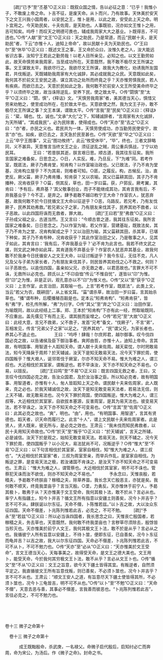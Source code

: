 <!-- { "loadSidebar": true } -->
　　[疏]“已予”至“丕基”○正义曰：既叙众国之情，告以必征之意：“已乎！我惟小子，不敢废上帝之命。卜吉不征，是废天命。从卜而兴，乃有故事。天休美於安天下之文王兴我小国周者，以安民之王，惟卜是用，以此之故，安受此上天之命。明卜宜用之。今天助民矣，十夫佐周，是天助也。人事既验，况亦如文王惟卜之用，吉可知矣。呜呼！而叹天之明德可畏也，辅成我周家大大之基业。卜既得吉，不可违也。”○传“人献”至“文王”○正义曰：天之助民，乃是常道，而云“民献十夫，是天助民”者，下云“亦惟十人，迪知上帝命”，故以民献十夫为天助民也。○“王曰尔”至“休毕”○正义曰：既述文王之事，王又命於众曰，汝惟久老之人，汝大能远省识古事，汝知宁王若此之勤劳哉！以老人目所亲见，必知之也。以文王勤劳如此，故天命慎劳来我周家，当至成功所在。天意既然，我不敢不极尽文王所谋之事。文王谋致太平，我欲尽行之。我欲尽文王所谋，故我大为教化，劝诱我所友国君，共伐叛逆。天既辅助我周家有大化诚辞，其必成就我之众民。天意既如此矣，我何其不於前文王安民之道、谋立其功之处所而终竟之乎？天亦惟劳慎我民，若人有疾病，而欲已去之。天意於民如此之急，我何敢不於前安人文王所受美命终毕之乎？以须终毕之故，故当诛除逆乱，安养下民，使之致太平。○传“閟慎”至“太平”○正义曰：“閟，慎”，《释诂》文。“天慎劳我周家”者，美其德当天心，慎惜又劳来劝勉之，使至成功所在，在於致太平也。天意欲使之然，我为文王子孙，敢不极尽文王所谋之事？文王本谋，谓致太平。○传“言我”至“民矣”○正义曰：《释诂》云：“棐，辅也。忱，诚也。”文承“大化”之下，知辅诚辞者，“言周家有大化诚辞，为天所辅”。“其成我民”，必为民除害，使得成也。○传“天亦”至“去之”○正义曰：“亦”者，亦民之义也。君民共为一体，天慎劳使成功，亦当勤劳民使安宁，故言“亦”也。如疾，欲已去之，言天急於民至甚也。○传“天欲”至“毕之”○正义曰：上云“卒宁王图事”，又云“图功攸终”，此云“攸受休毕”，“毕”，终也，三者文辞略同，义不甚异。天意惟言当终文王之业，须征逆乱之贼，周公重兵慎战，丁宁以劝民耳。
　
　　王曰：“若昔朕其逝，朕言艰日思。顺古道，我其往东征矣。我所言国家之难备矣，日思念之。○日，人实反。难，乃旦反，下“为难”同。若考作室，既厎法，厥子乃弗肯堂，矧肯构？以作室喻治政也。父已致法，子乃不肯为堂基，况肯构立屋乎？不为其易，则难者可知。○厎，之履反。构，古候反。治，直吏反。厥父菑，厥子乃弗肯播，矧肯获？又以农喻。其父已菑耕其田，其子乃不肯播种，况肯收获乎？○菑，侧其反，草也，田一岁曰菑。获，户郭反。厥考翼，其肯曰：‘予有后，弗弃基？’其父敬事创业，而子不能继成其功，其肯言我有后，不弃我基业乎？今不正，是弃之。肆予曷敢不越卬敉宁王大命？作室农人，犹恶弃基，故我何敢不於今日抚循文王大命以征逆乎？○恶，乌路反。若兄考，乃有友伐厥子，民养其劝弗救。”若兄弟父子之家，乃有朋友来伐其子，民养其劝不救者，以子恶故。以此四国将诛而无救者，罪大故。 
　　[疏]“王曰若”至“弗救”○正义曰：子孙成父祖之业，古道当然。王又言曰：“今顺古昔之道，我其往东征矣。我所言国家之难备矣，日日思念之。乃以作室为喻，若父作室，营建基趾，既致法矣，其子乃不肯为之堂，况肯构架成之乎？又以治田为喻，其父菑耕其田，杀其草，已堪下种矣，其子乃不肯布种，况肯收获乎？其此作室治田之父，乃是敬事之人，见其子如此，其肯言曰：‘我有后，不弃我基业乎？’必不肯为此言也。我若不终文武之谋，则文武之神亦如此耳，其肯道我不弃基业乎？作室农人犹恶弃其基业，故我何敢不於我身今日抚循安人之文王大命，以征讨叛逆乎？我今东征，无往不克，凡人兄及父与子弟为家长者，乃有朋友来伐其子，则民皆养其劝伐之心不救之。何则？以子恶故也。以逾伐四国，虽亲如父兄，亦无救之者，以君恶故也。”言罪大不可不诛，无救所以必克也。顾氏以上“不卬自恤”传云“不惟自忧”，遂皆以“卬”为惟。但“卬”之为惟，非是正训，观孔意亦以不“卬”为惟义也。○传“又以”至“获乎”○正义曰：上言作室，此言治田，其取喻一也。上言“若考作室，既厎法”，此类上文，当云“若父为农，既耕田”，从上省文耳。“菑”谓杀草，故治田一岁曰菑，言其始杀草也。“播”谓布种，后稷播殖百穀是也。定本云“矧弗肯构”、“矧弗肯获”，皆有“弗”字，检孔传所解，“弗”为衍字。○传“其父”至“弃之”○正义曰：治田作室，为喻既同，故以此经结上二事。郑、王本於“矧肯构”下亦有此一经，然取喻既同，不应重出。盖先儒见下有而上无，谓其脱而妄增之。○传“若兄”至“大故”○正义曰：此经大意，言兄不救弟，父不救子，发首“兄考”备文，“伐厥子”，不言“弟”，互相发见，传言“兄弟父子之家”以足之。“民养其劝”，“民”谓父兄，为家长者也，养其心不退止也。
　
　　王曰：“呜呼！肆哉！尔庶邦君，越尔御事。叹今伐四国必克之故，以告诸侯及臣下御治事者。爽邦由哲，亦惟十人，迪知上帝命。言其故，有明国事、用智道十人蹈知天命。谓人献十夫来佐周。越天棐忱，尔时罔敢易法，矧今天降戾于周邦？於天辅诚，汝天下是知无敢易天法，况今天下罪於周，使四国叛乎？惟大艰人，诞邻胥伐于厥室，尔亦不知天命不易。惟大为难之人，谓三叔也。大近相伐於其室家，谓叛逆也。若不早诛汝，天下亦不知天命之不易也。○易，以豉反。 
　　[疏]“王曰鸣”至“不易”○正义曰：既言四国无救之者，王曰，又言叹今伐四国必克之故，告汝众国君，及於汝治事之臣。所以知必克者，故有明国事、用智道者，亦惟有十人，匆人皆蹈知上天之命。谓民献十夫来佐周家，此人既来，克之必也。於我天辅诚信之故，汝天下是知无敢变易天法者，若易法无信，则上天不辅，故无敢易法也。况今天下罪於周国，使四国叛逆。惟大为难之人，谓三叔等，大近相伐於其室家，自欲拔本塞源，反害周室，是其为易天法也。彼变易天法，若不早诛之，汝天下亦不知天命之不可变易也。○传“言其”至“佐周”○正义曰：此其必克之故也。“爽”，明也。“由”，用也。“有明国事、用智道”，言其有贤德也。蹈天者，识天命而履行之。此言“十人”，谓上文民献十夫来佐周家者。此是贤人，贤人既来，彼无所与，是必克之效也。王肃云：“我未伐而知民弗救者，以民十夫用知天命故也。”○传“於天”至“叛乎”○正义曰：“於天辅诚”，言天之所辅，必是诚信。汝天下於是观之，始知无敢变易天法。若易天法，则天不辅之，况今天下罪於周，使四国叛乎？以小况大，易法犹尚不可，况叛逆乎？○传“惟大”至“不易”○正义曰：以下句言相伐於其室家，室家自相伐，知“惟大为难之人，谓三叔也”。“大近相伐於其室家”者，三叔为周室至亲，而举兵作乱，是室家自相伐。为叛逆之罪，是变易天法之极，若汝诸国不肯诛之，是汝天下亦不知天命之不可变易也。王肃云：“惟大为难之人，谓管蔡也。大近相伐於其室家，明不可不诛也。管蔡犯天诛而汝不欲伐，则亦不知天命之不易也。”
　
　　予永念曰，天惟丧殷，若穑夫，予曷敢不终朕亩？稼穑之夫，除草养苗。我长念天亡殷恶主，亦犹是矣。我何敢不顺天，终竟我垄亩乎？言当灭殷。○垄，力勇反。天亦惟休于前宁人，予曷其极卜，敢弗于从？天亦惟美于文王受命，我何其极卜法，敢不於从？言必从也。率宁人有指疆土，矧今卜并吉？循文王所有指意以安疆土则善矣，况今卜并吉乎？言不可不从。肆朕诞以尔东征。天命不僣，卜陈惟若兹。”以卜吉之故，大以汝众东征四国。天命不僣差，卜兆陈列惟若此吉，必克之，不可不勉。 
　　[疏]“予永”至“若兹”○正义曰：所以必当诛四国者，我长思念之曰，天惟丧亡殷国者，若稼穑之夫，务去草也，天意既然，我何敢不终我垄亩也？言秽草尽须除去，殷馀皆当殄灭也。天亦惟美於前宁人文王，我何其极文王卜法，敢不於是从乎？言必从之也。我循彼宁人所有旨意以安疆上，不待卜筮，便即东征，已自善矣，况今卜东征而龟并吉？以吉之故，我大以尔东征四国。天命必不僣差，卜兆陈列惟若此吉，不可不从卜，不可不勉力也。○传“天亦”至“必从”○正义曰：“天亦惟美於文王受命”，言文王德当天心，天每事美之，故得受天命，是文王之德大美也。文王用卜，能受天命，今於我何其穷极文王卜法，敢不从乎？言必从文王卜也。○传“循文”至“不从”○正义曰：文王之旨意，欲今天下疆土皆得其宜。有叛逆者，自然须平定之。我直循彼文王所有旨意伐叛，则已善矣，不必须卜筮也，况今卜并吉乎？言不可不从也。王肃云：“顺文王安人之道，有旨意尽天下疆土使皆得其所，不必须卜筮也，况今卜三龟皆吉，明不可不从也。”○传“以卜”至“不勉”○正义曰：“天命不僣”，天意去恶与善，其事必不僣差，言我善而彼恶也。“卜兆陈列惟若此吉”，言往必克之，不可不勉力也。 

　

　 

卷十三 微子之命第十 

　卷十三 微子之命第十 　 

　
　　成王既黜殷命，杀武庚，一名禄父。命微子启代殷后，启知纣必亡而奔周，命为宋公，为汤后。作《微子之命》。封命之书。 
